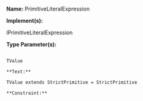 **Name:** PrimitiveLiteralExpression

**Implement(s):**

IPrimitiveLiteralExpression

**Type Parameter(s):**

```**Name:**

TValue

**Text:**

TValue extends StrictPrimitive = StrictPrimitive

**Constraint:**

```

